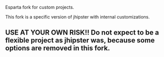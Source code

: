 Esparta fork for custom projects.

This fork is a specific version of jhipster with internal customizations.

## USE AT YOUR OWN RISK!! Do not expect to be a flexible project as jhipster was, because some options are removed in this fork.
